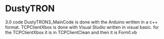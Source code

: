 # DustyTRON
3.0 code
DustyTRON3_MainCode is done with the Arduino written in a c++ format.
TCPClientXbox is done with Visual Studio written in visual basic.
for the TCPClientXbox it is in TCPClientClean and then it is Form1.vb
